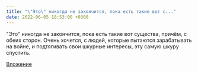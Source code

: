 ```yaml
---
title: "\"Это\" никогда не закончится, пока есть такие вот с..."
date: 2022-06-05 18:53:00 +0300
---
```


"Это" никогда не закончится, пока есть такие вот существа, причём, с обеих сторон.
Очень хочется, с людей, которые пытаются зарабатывать на войне, и подтягивать свои шкурные интересы, эту самую шкуру спустить.

[Вложение](/assets/vk_photos/3/g3QEItYXy1U.jpg)
